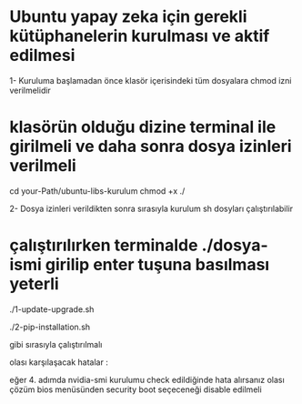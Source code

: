 
# Ubuntu yapay zeka için gerekli kütüphanelerin kurulması ve aktif edilmesi

1- Kuruluma başlamadan önce klasör içerisindeki tüm dosyalara chmod izni verilmelidir

# klasörün olduğu dizine terminal ile girilmeli ve daha sonra dosya izinleri verilmeli

cd your-Path/ubuntu-libs-kurulum
chmod +x ./

2- Dosya izinleri verildikten sonra sırasıyla kurulum sh dosyları çalıştırılabilir
# çalıştırılırken terminalde ./dosya-ismi girilip enter tuşuna basılması yeterli

./1-update-upgrade.sh

./2-pip-installation.sh

gibi sırasıyla çalıştırılmalı



olası karşılaşacak hatalar :

 eğer 4. adımda nvidia-smi kurulumu check edildiğinde hata alırsanız olası çözüm
 bios menüsünden security boot seçeceneği disable edilmeli

